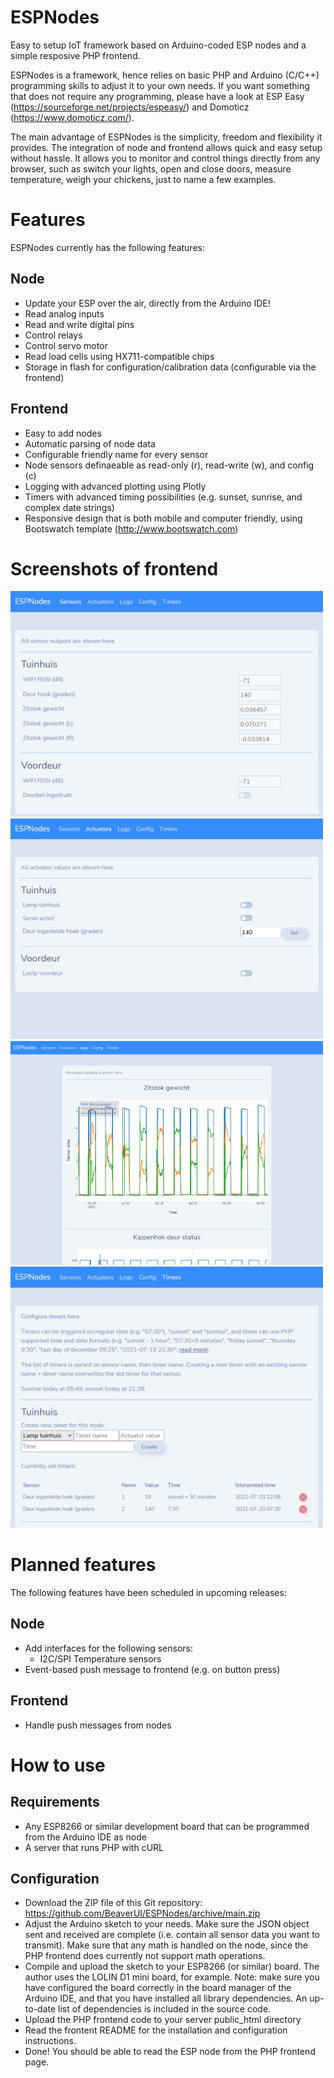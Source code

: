 # ESPNodes
Easy to setup IoT framework based on Arduino-coded ESP nodes and a simple resposive PHP frontend.

ESPNodes is a framework, hence relies on basic PHP and Arduino (C/C++) programming skills to adjust it to your own needs. If you want something that does not require any programming, please have a look at ESP Easy (https://sourceforge.net/projects/espeasy/) and Domoticz (https://www.domoticz.com/).

The main advantage of ESPNodes is the simplicity, freedom and flexibility it provides. The integration of node and frontend allows quick and easy setup without hassle. It allows you to monitor and control things directly from any browser, such as switch your lights, open and close doors, measure temperature, weigh your chickens, just to name a few examples.

# Features
ESPNodes currently has the following features:

## Node
* Update your ESP over the air, directly from the Arduino IDE!
* Read analog inputs
* Read and write digital pins
* Control relays
* Control servo motor
* Read load cells using HX711-compatible chips
* Storage in flash for configuration/calibration data (configurable via the frontend)

## Frontend
* Easy to add nodes
* Automatic parsing of node data
* Configurable friendly name for every sensor
* Node sensors definaeable as read-only (r), read-write (w), and config (c)
* Logging with advanced plotting using Plotly
* Timers with advanced timing possibilities (e.g. sunset, sunrise, and complex date strings)
* Responsive design that is both mobile and computer friendly, using Bootswatch template (http://www.bootswatch.com)


# Screenshots of frontend
<img src="Screenshots/sensors.png" width="500px"></br>
<img src="Screenshots/actuators.png" width="500px"></br>
<img src="Screenshots/logs.png" width="500px"></br>
<img src="Screenshots/timers.png" width="500px"></br>


# Planned features
The following features have been scheduled in upcoming releases:

## Node
* Add interfaces for the following sensors:
	* I2C/SPI Temperature sensors
* Event-based push message to frontend (e.g. on button press)

## Frontend
* Handle push messages from nodes


# How to use

## Requirements
* Any ESP8266 or similar development board that can be programmed from the Arduino IDE as node
* A server that runs PHP with cURL

## Configuration
* Download the ZIP file of this Git repository: https://github.com/BeaverUI/ESPNodes/archive/main.zip
* Adjust the Arduino sketch to your needs. Make sure the JSON object sent and received are complete (i.e. contain all sensor data you want to transmit). Make sure that any math is handled on the node, since the PHP frontend does currently not support math operations.
* Compile and upload the sketch to your ESP8266 (or similar) board. The author uses the LOLIN D1 mini board, for example.
Note: make sure you have configured the board correctly in the board manager of the Arduino IDE, and that you have installed all library dependencies. An up-to-date list of dependencies is included in the source code.
* Upload the PHP frontend code to your server public_html directory
* Read the frontent README for the installation and configuration instructions.
* Done! You should be able to read the ESP node from the PHP frontend page.